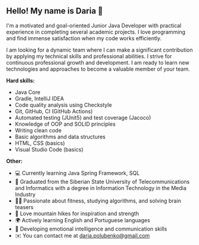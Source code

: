 ## Hello! My name is Daria 👋

I'm a motivated and goal-oriented Junior Java Developer with practical experience in completing several academic projects.
I love programming and find immense satisfaction when my code works efficiently.

I am looking for a dynamic team where I can make a significant contribution by applying my technical skills and professional abilities. I strive for continuous professional growth and development. I am ready to learn new technologies and approaches to become a valuable member of your team.

**Hard skills:**
- Java Core
- Gradle, IntelliJ IDEA
- Code quality analysis using Checkstyle
- Git, GitHub, CI (GitHub Actions)
- Automated testing (JUnit5) and test coverage (Jacoco)
- Knowledge of OOP and SOLID principles
- Writing clean code
- Basic algorithms and data structures
- HTML, CSS (basics)
- Visual Studio Code (basics)
  
**Other:**
- 💻 Currently learning Java Spring Framework, SQL
- 📖 Graduated from the Siberian State University of Telecommunications and Informatics with a degree in Information Technology in the Media Industry
- 🏋️‍♀️ Passionate about fitness, studying algorithms, and solving brain teasers
- 🌄 Love mountain hikes for inspiration and strength
- 🌍 Actively learning English and Portuguese languages
- 🧠 Developing emotional intelligence and communication skills
- ✉️ You can contact me at daria.polubenko@gmail.com


